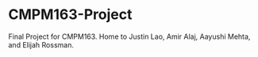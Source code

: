 # CMPM163-Project
Final Project for CMPM163. Home to Justin Lao, Amir Alaj, Aayushi Mehta, and Elijah Rossman.
